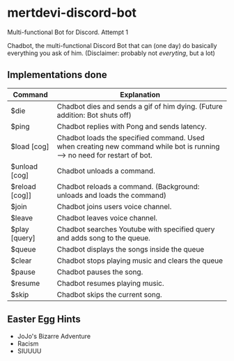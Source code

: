 # mertdevi-discord-bot
Multi-functional Bot for Discord. Attempt 1

Chadbot, the multi-functional Discord Bot that can (one day) do basically everything you ask of him. (Disclaimer: probably not *everyting*, but a lot)

## Implementations done
Command | Explanation
------ | ------
$die | Chadbot dies and sends a gif of him dying. (Future addition: Bot shuts off)
$ping | Chadbot replies with Pong and sends latency.
$load [cog] | Chadbot loads the specified command. Used when creating new command while bot is running --> no need for restart of bot.
$unload [cog] | Chadbot unloads a command.
$reload [cog]] | Chadbot reloads a command. (Background: unloads and loads the command)
$join | Chadbot joins users voice channel.
$leave | Chadbot leaves voice channel.
$play [query] | Chadbot searches Youtube with specified query and adds song to the queue.
$queue | Chadbot displays the songs inside the queue
$clear | Chadbot stops playing music and clears the queue
$pause | Chadbot pauses the song.
$resume | Chadbot resumes playing music.
$skip | Chadbot skips the current song.


## Easter Egg Hints
- JoJo's Bizarre Adventure
- Racism
- SIUUUU
